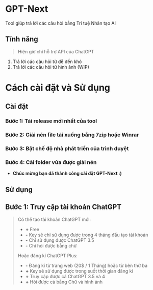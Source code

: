# GPT-Next

Tool giúp trả lời các câu hỏi bằng Trí tuệ Nhân tạo AI

## Tính năng

> Hiện giờ chỉ hỗ trợ API của ChatGPT

1. Trả lời các câu hỏi từ dễ đến khó
2. Trả lời các câu hỏi từ hình ảnh (WIP)

# Cách cài đặt và Sử dụng

## Cài đặt

### Bước 1: Tải release mới nhất của tool

### Bước 2: Giải nén file tải xuống bằng 7zip hoặc Winrar

### Bước 3: Bật chế độ nhà phát triển của trình duyệt

### Bước 4: Cài folder vừa được giải nén

- **Chúc mừng bạn đã thành công cài đặt GPT-Next :)**

## Sử dụng

## Bước 1: Truy cập tài khoản ChatGPT
> Có thể tạo tài khoản ChatGPT mới:
>  - **+** Free
>  - **-** Key sẽ chỉ sử dụng được trong 4 tháng đầu tạo tài khoản
>  - **-** Chỉ sử dụng được ChatGPT 3.5
>  - **-** Chỉ hỏi được bằng chữ
> 
> Hoặc đăng kí ChatGPT Plus:
>  - **-** Đăng kí từ trang web (20$ / 1 Tháng) hoặc từ bên thứ ba
>  - **+** Key sẽ sử dụng được trong suốt thời gian đăng kí
>  - **+** Truy cập được cả ChatGPT 3.5 và 4
>  - **+** Hỏi được cả bằng Chữ và hình ảnh
